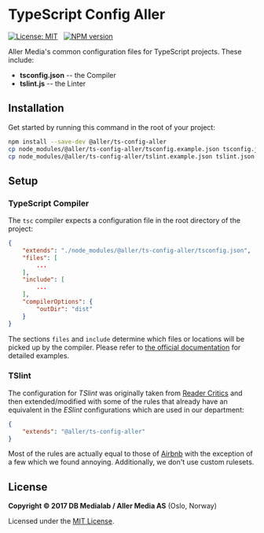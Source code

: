 # TypeScript Config Aller

[![License: MIT](https://img.shields.io/badge/License-MIT-blue.svg)](http://www.gnu.org/licenses/mit)
&nbsp;
[![NPM version](https://img.shields.io/npm/v/@aller/ts-config-aller.svg)](https://www.npmjs.com/package/@aller/ts-config-aller)

Aller Media's common configuration files for TypeScript projects. These include:

* **tsconfig.json** -- the Compiler
* **tslint.js** -- the Linter

## Installation

Get started by running this command in the root of your project:

```sh
npm install --save-dev @aller/ts-config-aller
cp node_modules/@aller/ts-config-aller/tsconfig.example.json tsconfig.json
cp node_modules/@aller/ts-config-aller/tslint.example.json tslint.json
```

## Setup

### TypeScript Compiler

The `tsc` compiler expects a configuration file in the root directory of the project:

```json
{
	"extends": "./node_modules/@aller/ts-config-aller/tsconfig.json",
	"files": [
		...
	],
	"include": [
		...
	],
	"compilerOptions": {
		"outDir": "dist"
	}
}
```

The sections `files` and `include` determine which files or locations will be picked up by the compiler. Please refer to [the official documentation](http://www.typescriptlang.org/docs/handbook/tsconfig-json.html#examples) for detailed examples.

### TSlint

The configuration for _TSlint_ was originally taken from [Reader Critics](https://github.com/dbmedialab/reader-critics) and then extended/modified with some of the rules that already have an equivalent in the _ESlint_ configurations which are used in our department:

```json
{
	"extends": "@aller/ts-config-aller"
}
```

Most of the rules are actually equal to those of [Airbnb](https://github.com/progre/tslint-config-airbnb) with the exception of a few which we found annoying. Additionally, we don't use custom rulesets.

## License

**Copyright © 2017 DB Medialab / Aller Media AS** (Oslo, Norway)

Licensed under the [MIT License](LICENSE.txt).

